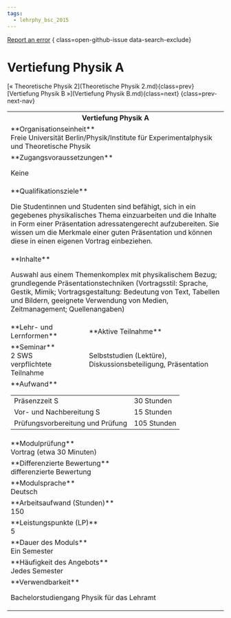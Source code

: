 ```yaml
---
tags:
  - lehrphy_bsc_2015
---
```

[Report an error](https://github.com/SGSSGene/FUB-SUP/issues/new?title=Error%20in%20%22Vertiefung%20Physik%20A%22&body=There%20seems%20to%20be%20an%20error%20in%20module%20%22Vertiefung%20Physik%20A%22%2E%0A%0A%3CDescribe%20here%20a%20slightly%20more%20detailed%20description%20of%20what%20is%20wrong%3E&labels=bug)
{ class=open-github-issue data-search-exclude}

# Vertiefung Physik A

[« Theoretische Physik 2](Theoretische Physik 2.md){class=prev}
[Vertiefung Physik B »](Vertiefung Physik B.md){class=next}
{class=prev-next-nav}

<table markdown id="moduledesc">
<tr markdown class="moduledesc_head"><th colspan="2">Vertiefung Physik A </th></tr>
<tr markdown><td colspan="2">**Organisationseinheit**   <br>Freie Universität Berlin/Physik/Institute für Experimentalphysik und Theoretische Physik</td></tr>


<tr markdown><td colspan="2">**Zugangsvoraussetzungen** <br>

Keine


</td></tr>
<tr markdown><td colspan="2">**Qualifikationsziele**    <br>

Die Studentinnen und Studenten sind befähigt, sich in ein gegebenes
physikalisches Thema einzuarbeiten und die Inhalte in Form einer
Präsentation adressatengerecht aufzubereiten. Sie wissen um die Merkmale
einer guten Präsentation und können diese in einen eigenen Vortrag
einbeziehen.


</td></tr>
<tr markdown><td colspan="2">**Inhalte**                <br>

Auswahl aus einem Themenkomplex mit physikalischem Bezug; grundlegende
Präsentationstechniken (Vortragsstil: Sprache, Gestik, Mimik;
Vortragsgestaltung: Bedeutung von Text, Tabellen und Bildern, geeignete
Verwendung von Medien, Zeitmanagement; Quellenangaben)


</td></tr>

<tr markdown><td>**Lehr- und Lernformen**</td><td>**Aktive Teilnahme**</td></tr>
<tr markdown><td> **Seminar** <br>2 SWS <br> verpflichtete Teilnahme</td><td>

Selbststudien (Lektüre), Diskussionsbeteiligung, Präsentation
</td></tr>
<tr markdown><td colspan="2">**Aufwand**                <br>
<table class="aufwand_table">
<tr><td>Präsenzzeit S</td><td>30 Stunden</td></tr>
<tr><td>Vor- und Nachbereitung S</td><td>15 Stunden</td></tr>
<tr><td>Prüfungsvorbereitung und Prüfung</td><td>105 Stunden</td></tr>
</table>

</td></tr>
<tr markdown><td colspan="2">**Modulprüfung**             <br>Vortrag (etwa 30 Minuten)


</td></tr>
<tr markdown><td colspan="2">**Differenzierte Bewertung** <br>differenzierte Bewertung

</td></tr>
<tr markdown><td colspan="2">**Modulsprache**             <br>Deutsch</td></tr>
<tr markdown><td colspan="2">**Arbeitsaufwand (Stunden)** <br>150</td></tr>
<tr markdown><td colspan="2">**Leistungspunkte (LP)**     <br>5</td></tr>
<tr markdown><td colspan="2">**Dauer des Moduls**         <br>Ein Semester</td></tr>
<tr markdown><td colspan="2">**Häufigkeit des Angebots**  <br>Jedes Semester</td></tr>
<tr markdown><td colspan="2">**Verwendbarkeit**           <br>

Bachelorstudiengang Physik für das Lehramt


</td></tr>

</table>
